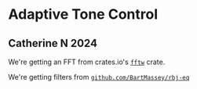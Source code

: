 # Adaptive Tone Control
## Catherine N 2024

We're getting an FFT from crates.io's [`fftw`](https://docs.rs/fftw/0.8.0/fftw/) crate.

We're getting filters from [`github.com/BartMassey/rbj-eq`](github.com/BartMassey/rbj-eq)
